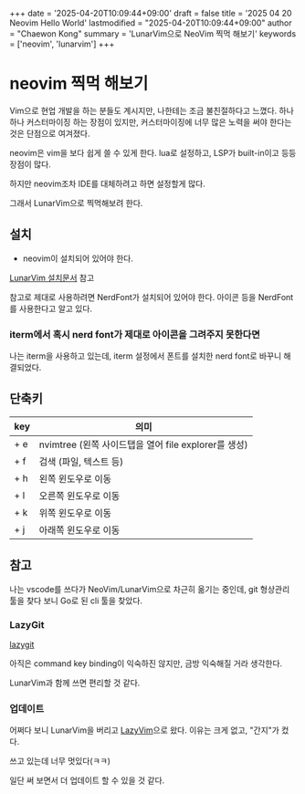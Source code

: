 +++
date = '2025-04-20T10:09:44+09:00'
draft = false
title = '2025 04 20 Neovim Hello World'
lastmodified = "2025-04-20T10:09:44+09:00"
author = "Chaewon Kong"
summary = 'LunarVim으로 NeoVim 찍먹 해보기'
keywords = ['neovim', 'lunarvim']
+++

# neovim 찍먹 해보기

Vim으로 현업 개발을 하는 분들도 계시지만, 나한테는 조금 불친절하다고 느꼈다.
하나하나 커스터마이징 하는 장점이 있지만, 커스터마이징에 너무 많은 노력을 써야 한다는 것은 단점으로 여겨졌다.

neovim은 vim을 보다 쉽게 쓸 수 있게 한다.
lua로 설정하고, LSP가 built-in이고 등등 장점이 많다.

하지만 neovim조차 IDE를 대체하려고 하면 설정할게 많다.

그래서 LunarVim으로 찍먹해보려 한다.


## 설치
- neovim이 설치되어 있어야 한다.

[LunarVim 설치문서](https://www.lunarvim.org/docs/installation) 참고

참고로 제대로 사용하려면 NerdFont가 설치되어 있어야 한다. 아이콘 등을 NerdFont를 사용한다고 알고 있다.

### iterm에서 혹시 nerd font가 제대로 아이콘을 그려주지 못한다면
나는 iterm을 사용하고 있는데, iterm 설정에서 폰트를 설치한 nerd font로 바꾸니 해결되었다.

## 단축키
| key | 의미 |
| ---- | --- |
| <space> + e | nvimtree (왼쪽 사이드탭을 열어 file explorer를 생성) |
| <space> + f | 검색 (파일, 텍스트 등) |
| <ctrl> + h | 왼쪽 윈도우로 이동 |
| <ctrl> + l | 오른쪽 윈도우로 이동 |
| <ctrl> + k | 위쪽 윈도우로 이동 |
| <ctrl> + j | 아래쪽 윈도우로 이동 |

## 참고
나는 vscode를 쓰다가 NeoVim/LunarVim으로 차근히 옮기는 중인데, git 형상관리 툴을 찾다 보니 Go로 된 cli 툴을 찾았다.

### LazyGit
[lazygit](https://github.com/jesseduffield/lazygit/raw/assets/demo/amend_old_commit-compressed.gif)

아직은 command key binding이 익숙하진 않지만, 금방 익숙해질 거라 생각한다.

LunarVim과 함께 쓰면 편리할 것 같다.

### 업데이트
어쩌다 보니 LunarVim을 버리고 [LazyVim](https://www.lazyvim.org/)으로 왔다. 이유는 크게 없고, "간지"가 컸다.

쓰고 있는데 너무 멋있다(ㅋㅋ)

일단 써 보면서 더 업데이트 할 수 있을 것 같다.
